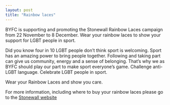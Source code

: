 ```yaml
---
layout: post
title: "Rainbow laces"
---
```


BYFC is supporting and promoting the Stonewall Rainbow Laces campaign from 22 November to 8 December. Wear your rainbow laces to show your support for LGBT people in sport.

Did you know four in 10 LGBT people don’t think sport is welcoming.
Sport has an amazing power to bring people together. Following and taking part can give us community, energy and a sense of belonging.
That’s why we as BYFC should play our part to make sport everyone’s game.
Challenge anti-LGBT language. Celebrate LGBT people in sport. 

Wear your Rainbow Laces and show you care.

For more information, including where to buy your rainbow laces please go to the [Stonewall website](https://www.stonewall.org.uk/our-work/campaigns/rainbow-laces-–-come-out-active-lgbt-equality-sport)
